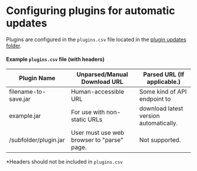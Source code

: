 # Configuring plugins for automatic updates

Plugins are configured in the `plugins.csv` file located in the [plugin updates folder](/config/update/plugins/).


#### Example `plugins.csv` file (with headers)

| **Plugin Name**          | **Unparsed/Manual Download URL**           | **Parsed URL** (If applicable.)        |
|--------------------------|--------------------------------------------|----------------------------------------|
| filename-to-save.jar     | Human-accessible URL                       | Some kind of API endpoint to           |
| example.jar              | For use with non-static URLs               | download latest version automatically. |
| /subfolder/plugin.jar | User must use web browser to "parse" page. | Not supported.                         |

*Headers should not be included in `plugins.csv`
